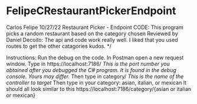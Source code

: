 # FelipeCRestaurantPickerEndpoint

Carlos Felipe
10/27/22
Restaurant Picker - Endpoint
CODE: This program picks a random restaurant based on the category chosen
Reviewed by Daniel Decoito: The api and code work really well. I liked that you used routes to get the other catagories kudos. 
*/

Instructions: Run the debug on the code. 
In Postman open a new request window. 
Type in https://localhost:7186/ *This is the port number you obtained after you debugged the C# program. It is found in the debug console. Yours may differ.* 
Then type in category/ *This is the name of the controller to target*
Then type in your category: asian, italian, or mexican
It should all look similar to this https://localhost:7186/category/{asian or italian or mexican}
